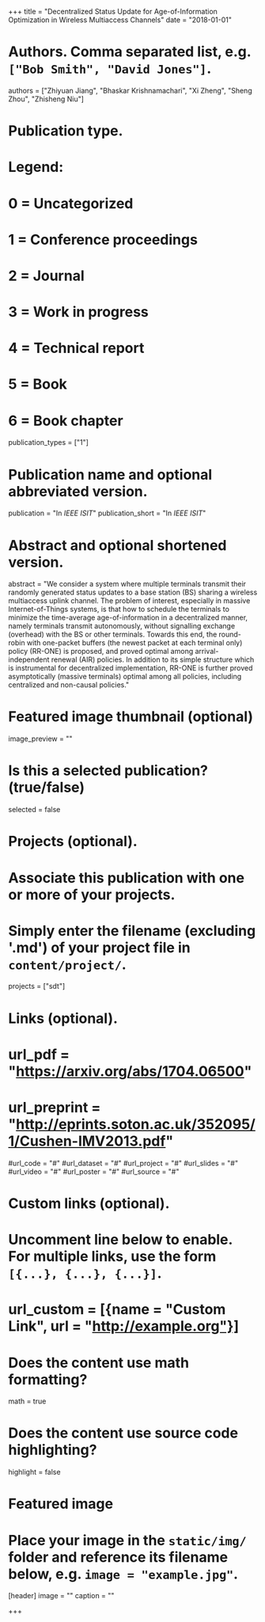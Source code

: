 +++
title = "Decentralized Status Update for Age-of-Information Optimization in Wireless Multiaccess Channels"
date = "2018-01-01"

# Authors. Comma separated list, e.g. `["Bob Smith", "David Jones"]`.
authors = ["Zhiyuan Jiang", "Bhaskar Krishnamachari", "Xi Zheng", "Sheng Zhou", "Zhisheng Niu"]

# Publication type.
# Legend:
# 0 = Uncategorized
# 1 = Conference proceedings
# 2 = Journal
# 3 = Work in progress
# 4 = Technical report
# 5 = Book
# 6 = Book chapter
publication_types = ["1"]

# Publication name and optional abbreviated version.
publication = "In *IEEE ISIT*"
publication_short = "In *IEEE ISIT*"

# Abstract and optional shortened version.
abstract = "We consider a system where multiple terminals transmit their randomly generated status updates to a base station (BS) sharing a wireless multiaccess uplink channel. The problem of interest, especially in massive Internet-of-Things systems, is that how to schedule the terminals to minimize the time-average age-of-information in a decentralized manner, namely terminals transmit autonomously, without signalling exchange (overhead) with the BS or other terminals. Towards this end, the round-robin with one-packet buffers (the newest packet at each terminal only) policy (RR-ONE) is proposed, and proved optimal among arrival-independent renewal (AIR) policies. In addition to its simple structure which is instrumental for decentralized implementation, RR-ONE is further proved asymptotically (massive terminals) optimal among all policies, including centralized and non-causal policies."

# Featured image thumbnail (optional)
image_preview = ""

# Is this a selected publication? (true/false)
selected = false

# Projects (optional).
#   Associate this publication with one or more of your projects.
#   Simply enter the filename (excluding '.md') of your project file in `content/project/`.
projects = ["sdt"]

# Links (optional).
# url_pdf = "https://arxiv.org/abs/1704.06500"
# url_preprint = "http://eprints.soton.ac.uk/352095/1/Cushen-IMV2013.pdf"
#url_code = "#"
#url_dataset = "#"
#url_project = "#"
#url_slides = "#"
#url_video = "#"
#url_poster = "#"
#url_source = "#"

# Custom links (optional).
#   Uncomment line below to enable. For multiple links, use the form `[{...}, {...}, {...}]`.
# url_custom = [{name = "Custom Link", url = "http://example.org"}]

# Does the content use math formatting?
math = true

# Does the content use source code highlighting?
highlight = false

# Featured image
# Place your image in the `static/img/` folder and reference its filename below, e.g. `image = "example.jpg"`.
[header]
image = ""
caption = ""

+++

